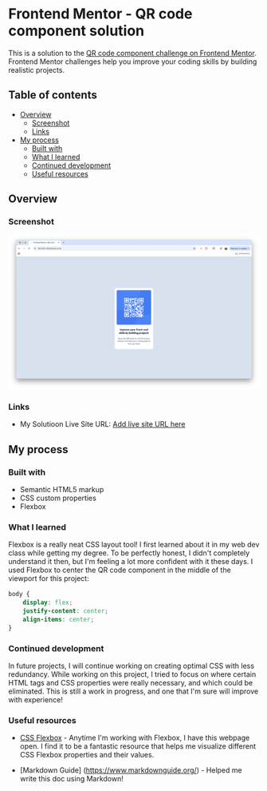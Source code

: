 # Frontend Mentor - QR code component solution

This is a solution to the [QR code component challenge on Frontend Mentor](https://www.frontendmentor.io/challenges/qr-code-component-iux_sIO_H). Frontend Mentor challenges help you improve your coding skills by building realistic projects. 

## Table of contents

- [Overview](#overview)
  - [Screenshot](#screenshot)
  - [Links](#links)
- [My process](#my-process)
  - [Built with](#built-with)
  - [What I learned](#what-i-learned)
  - [Continued development](#continued-development)
  - [Useful resources](#useful-resources)

## Overview

### Screenshot

![](./design/qr-component-solution-screenshot.png)

### Links

- My Solutioon Live Site URL: [Add live site URL here](https://cethatch.github.io/qr-component/)

## My process

### Built with

- Semantic HTML5 markup
- CSS custom properties
- Flexbox

### What I learned

Flexbox is a really neat CSS layout tool! I first learned about it in my web dev class while getting my degree. To be perfectly honest, I didn't completely understand it then, but I'm feeling a lot more confident with it these days. I used Flexbox to center the QR code component in the middle of the viewport for this project: 

```css
body {
    display: flex;
    justify-content: center;
    align-items: center;
}
```

### Continued development

In future projects, I will continue working on creating optimal CSS with less redundancy. While working on this project, I tried to focus on where certain HTML tags and CSS properties were really necessary, and which could be eliminated. This is still a work in progress, and one that I'm sure will improve with experience!

### Useful resources

- [CSS Flexbox](https://css-tricks.com/snippets/css/a-guide-to-flexbox/) - Anytime I'm working with Flexbox, I have this webpage open. I find it to be a fantastic resource that helps me visualize different CSS Flexbox properties and their values.

- [Markdown Guide] (https://www.markdownguide.org/) - Helped me write this doc using Markdown!

